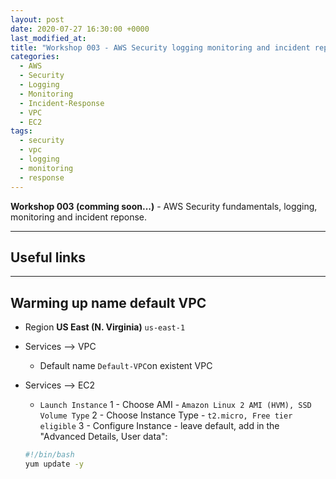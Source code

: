 ```yaml
---
layout: post
date: 2020-07-27 16:30:00 +0000
last_modified_at: 
title: "Workshop 003 - AWS Security logging monitoring and incident reponse"
categories:
  - AWS
  - Security
  - Logging
  - Monitoring
  - Incident-Response
  - VPC
  - EC2
tags:
  - security
  - vpc
  - logging
  - monitoring
  - response
---
```


**Workshop 003 (comming soon...)** - AWS Security fundamentals, logging, monitoring and incident reponse.

---

## Useful links



---

## Warming up name default VPC

* Region **US East (N. Virginia)** `us-east-1`

* Services --> VPC
  * Default name `Default-VPC`on existent VPC

* Services --> EC2
  * `Launch Instance`
  1 - Choose AMI - `Amazon Linux 2 AMI (HVM), SSD Volume Type`
  2 - Choose Instance Type - `t2.micro, Free tier eligible`
  3 - Configure Instance - leave default, add in the "Advanced Details, User data":
  ```bash
  #!/bin/bash
  yum update -y
  ```






